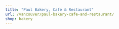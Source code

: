 ```yaml
---
title: "Paul Bakery, Café & Restaurant"
url: /vancouver/paul-bakery-cafe-and-restaurant/
shop: bakery
---
```


